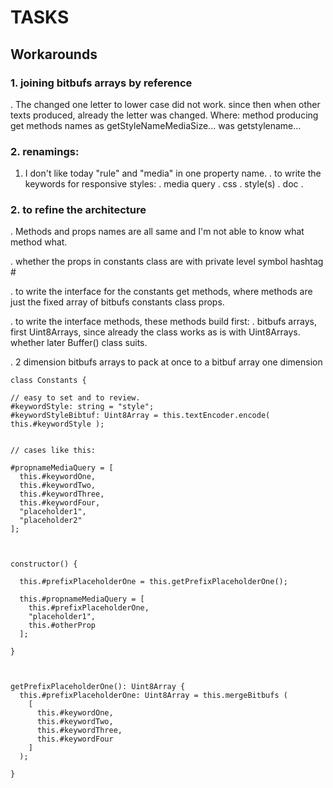 # TASKS

## Workarounds

### 1. joining bitbufs arrays by reference

. The changed one letter to lower case did not work. since then when other texts produced, already the letter was changed.
          Where: method producing get methods names as getStyleNameMediaSize... was getstylename...



### 2. renamings: 

1. I don't like today "rule" and "media" in one property name.
. to write the keywords for responsive styles:
    . media query
    . css 
    . style(s)
    . doc
    . 



### 2. to refine the architecture

. Methods and props names are all same and I'm not able to know what method what.

. whether the props in constants class are with private level symbol hashtag #

. to write the interface for the constants get methods, where methods are just the fixed array of bitbufs constants class props.

. to write the interface methods, these methods build first:
  . bitbufs arrays, first Uint8Arrays, since already the class works as is with Uint8Arrays. whether later Buffer() class suits.


. 2 dimension bitbufs arrays to pack at once to a bitbuf array one dimension



```
class Constants {

// easy to set and to review.
#keywordStyle: string = "style";
#keywordStyleBibtuf: Uint8Array = this.textEncoder.encode( this.#keywordStyle );


// cases like this:

#propnameMediaQuery = [
  this.#keywordOne,
  this.#keywordTwo,
  this.#keywordThree,
  this.#keywordFour,
  "placeholder1",
  "placeholder2"
];



constructor() {

  this.#prefixPlaceholderOne = this.getPrefixPlaceholderOne();

  this.#propnameMediaQuery = [
    this.#prefixPlaceholderOne,
    "placeholder1",
    this.#otherProp
  ];

}



getPrefixPlaceholderOne(): Uint8Array {
  this.#prefixPlaceholderOne: Uint8Array = this.mergeBitbufs ( 
    [
      this.#keywordOne,
      this.#keywordTwo,
      this.#keywordThree,
      this.#keywordFour
    ]
  );

}

```













